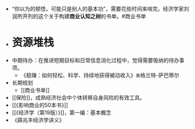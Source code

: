 - “你以为的顿悟，可能只是别人的基本功”，需要花些时间来啃完，经济学家刘润所开列的这个关于构建**商业认知之树**的书单。#商业书单
- # 资源堆栈
- 中期待办：在推进短期目标和日常信息消化过程中，觉得需要吸纳的待办事项。
	- 《稳赚：如何轻松、科学、持续地获得被动收入》`美`格兰特-萨巴蒂尔
- 长期规划
	- [[商业书单]]
- [[保险]]，成熟经济社会中个体转移自身风险的有效工具。
- [[《影响商业的50本书》]]
- [[《经济学（第19版）》]]，第一编：基本概念
- 《薛兆丰经济学讲义》